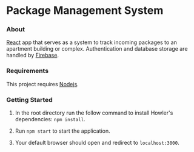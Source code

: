 # Package Management System

### About
[React](https://github.com/facebook/react) app that serves as a system to track incoming packages to an apartment building or complex.  Authentication and database storage are handled by [Firebase](https://github.com/firebase/).

### Requirements
This project requires [Nodejs](https://github.com/nodejs).


### Getting Started
1.  In the root directory run the follow command to install Howler's dependencies:
      ```npm install```.
      
2.  Run ```npm start``` to start the application.

3.  Your default browser should open and redirect to ```localhost:3000```.
